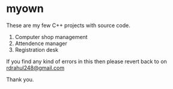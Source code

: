 # myown
These are my few C++ projects with source code.
1. Computer shop management
2. Attendence manager
3. Registration desk

If you find any kind of errors in this then please revert back to on rdrahul248@gmail.com

Thank you.
